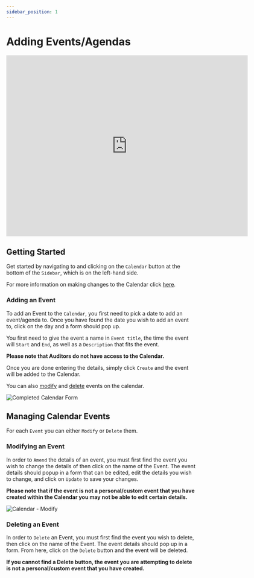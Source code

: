 ```yaml
---
sidebar_position: 1
---
```


# Adding Events/Agendas

<iframe width="640" height="480" src="https://www.youtube.com/embed/hnLlclDmJ0o" title="Add Event" alt="14-01 - Calendar - Add Event (Video)" frameborder="0" allow="fullscreen" allowfullscreen></iframe>

## Getting Started

Get started by navigating to and clicking on the `Calendar` button at the bottom of the `Sidebar`, which is on the left-hand side.

For more information on making changes to the Calendar click [here][Calendar].

### Adding an Event

To add an Event to the `Calendar`, you first need to pick a date to add an event/agenda to. Once you have found the date you wish to add an event to, click on the day and a form should pop up.

You first need to give the event a name in `Event title`, the time the event will `Start` and `End`, as well as a `Description` that fits the event.

**Please note that Auditors do not have access to the Calendar.**

Once you are done entering the details, simply click `Create` and the event will be added to the Calendar.

You can also [modify][Modifying Calendar] and [delete][Deleting Calendar] events on the calendar.

<img src="/img/DocImg/General Information/Calendar/Completed_Calendar_Form.png" alt="Completed Calendar Form" class="center"/>


## Managing Calendar Events

For each `Event` you can either `Modify` or `Delete` them.

### Modifying an Event

In order to `Amend` the details of an event, you must first find the event you wish to change the details of then click on the name of the Event. The event details should popup in a form that can be edited, edit the details you wish to change, and click on `Update` to save your changes.

**Please note that if the event is not a personal/custom event that you have created within the Calendar you may not be able to edit certain details.**

<img src="/img/DocImg/General Information/Actions/Calendar_Actions/Calendar_Modify_Actions.png" alt="Calendar - Modify" class="center"/>


### Deleting an Event

In order to `Delete` an Event, you must first find the event you wish to delete, then click on the name of the Event. The event details should pop up in a form. From here, click on the `Delete` button and the event will be deleted.

**If you cannot find a Delete button, the event you are attempting to delete is not a personal/custom event that you have created.**

[Calendar]: #managing-calendar-events
[Modifying Calendar]: #modifying-an-event
[Deleting Calendar]: #deleting-an-event